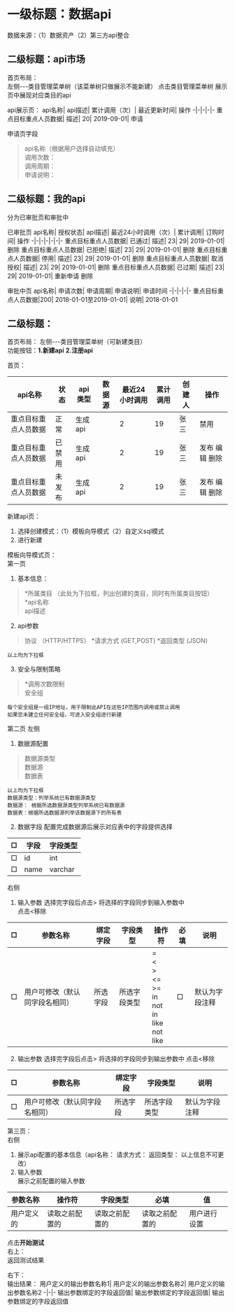 # 一级标题：数据api
数据来源：（1）数据资产（2）第三方api整合
## 二级标题：api市场
首页布局：  
左侧---类目管理菜单树（该菜单树只做展示不能新建）
点击类目管理菜单树 展示页中展现对应类目的api

api展示页：
api名称| api描述| 累计调用（次）| 最近更新时间| 操作
-|-|-|-|-
重点目标重点人员数据| 描述| 20| 2019-09-01| 申请


申请页字段 
> api名称（根据用户选择自动填充）  
> 调用次数：  
> 调用周期：  
> 申请说明：




## 二级标题：我的api
分为已审批页和审批中

已审批页
api名称| 授权状态| api描述| 最近24小时调用（次）| 累计调用| 订购时间| 操作
-|-|-|-|-|-|-
重点目标重点人员数据| 已通过| 描述| 23| 29| 2019-01-01| 删除 
重点目标重点人员数据| 已拒绝| 描述| 23| 29| 2019-01-01| 删除
重点目标重点人员数据| 停用| 描述| 23| 29| 2019-01-01| 删除
重点目标重点人员数据| 取消授权| 描述| 23| 29| 2019-01-01| 删除
重点目标重点人员数据| 已过期| 描述| 23| 29| 2019-01-01| 重新申请 删除 

审批中页
api名称| 申请次数| 申请周期| 申请说明| 申请时间
-|-|-|-|-
重点目标重点人员数据|200| 2018-01-01至2019-01-01| 说明| 2018-01-01


## 二级标题：   
首页布局：
左侧---类目管理菜单树（可新建类目）  
功能按钮：<b>1.新建api</b>  <b>2.注册api</b>

首页：

api名称| 状态| api类型| 数据源| 最近24小时调用| 累计调用| 创建人| 操作
-|-|-|-|-|-|-|-|
重点目标重点人员数据| 正常|生成api| | 2| 19| 张三| 禁用
重点目标重点人员数据| 已禁用|生成api| | 2| 19| 张三| 发布 编辑 删除
重点目标重点人员数据| 未发布|生成api| | 2| 19| 张三| 发布 编辑 删除


新建api页：
1. 选择创建模式：（1）模板向导模式（2）自定义sql模式
2. 进行新建

模板向导模式页：  
第一页
1. 基本信息：  
> *所属类目         （此处为下拉框，列出创建的类目，同时有所属类目按钮）   
> *api名称  
> api描述
2. api参数
> 协议  （HTTP/HTTPS）
> *请求方式  (GET,POST)
> *返回类型  (JSON)
```
以上均为下拉框
```
3. 安全与限制策略
> *调用次数限制  
> 安全组
```
每个安全组是一组IP地址，用于限制此API在这些IP范围内调用或禁止调用
如果您未建立任何安全组，可进入安全组进行新建
```

第二页
左侧
1. 数据源配置
> 数据源类型  
> 数据源  
> 数据表  
```
以上均为下拉框
数据源类型：列举系统已有数据源类型
数据源： 根据所选数据源类型列举系统已有数据源
数据表：根据所选数据源列举该数据源下的所有表
```
2. 数据字段
配置完成数据源后展示对应表中的字段提供选择  

□|字段| 字段类型
-|-|-
□| id| int
□| name| varchar

右侧
1. 输入参数
选择完字段后点击> 将选择的字段同步到输入参数中  
点击<移除


□| 参数名称 | 绑定字段| 字段类型| 操作符| 必填| 说明
-|-|-|-|-|-|-
□| 用户可修改（默认同字段名相同）| 所选字段| 所选字段类型| =<br><<br>><br><=<br>>=<br>in<br>not in<br>like<br>not like| □| 默认为字段注释


2. 输出参数
选择完字段后点击> 将选择的字段同步到输出参数中 
点击<移除

□| 参数名称 | 绑定字段| 字段类型| 说明
-|-|-|-|-
□| 用户可修改（默认同字段名相同）| 所选字段| 所选字段类型|默认为字段注释



第三页：  
右侧  

1. 展示api配置的基本信息（api名称： 请求方式： 返回类型： 以上信息不可更改）
2. 输入参数  
展示之前配置的输入参数

参数名称| 操作符| 字段类型| 必填| 值
-|-|-|-|-
用户定义的| 读取之前配置的| 读取之前配置的| 读取之前配置的| 用户进行设置

点击<b>开始测试</b>  
右上：  
返回测试结果

右下：  
输出结果： 
用户定义的输出参数名称1| 用户定义的输出参数名称2| 用户定义的输出参数名称2
-|-|-
输出参数绑定的字段返回值| 输出参数绑定的字段返回值| 输出参数绑定的字段返回值


